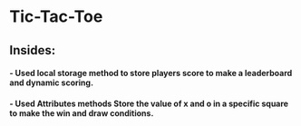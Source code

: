 # Tic-Tac-Toe
## Insides:
#### - Used local storage method to store players score to make a leaderboard and dynamic scoring.
#### - Used Attributes methods Store the value of x and o in a specific square to make the win and draw conditions.
